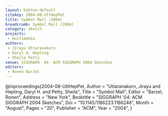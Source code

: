 ```yaml
---
layout: bibtex-default
citekey: 2004-08-UttHepPet
title: Symbol Mall (2004)
breadcrumb: Symbol Mall (2004)
category: sketch
projects:
 - multimedia
authors:
 - Jirayu Uttaranakorn
 - Daryl H. Hepting
 - Sheila Petty
venue: SIGGRAPH  04  ACM SIGGRAPH 2004 Sketches
editors:
 - Ronen Barzel
---
```

@inproceedings{2004-08-UttHepPet,
	Author =  "Uttaranakorn, Jirayu and Hepting, Daryl H. and Petty, Sheila",
	Title =  "Symbol Mall",
	Editor =  "Barzel, Ronen",
	Address =  "New York",
	Booktitle =  "SIGGRAPH '04: ACM SIGGRAPH 2004 Sketches",
	Doi =  "10.1145/1186223.1186248",
	Month =  "August",
	Pages =  "20",
	Publisher =  "ACM",
	Year =  "2004",
}
